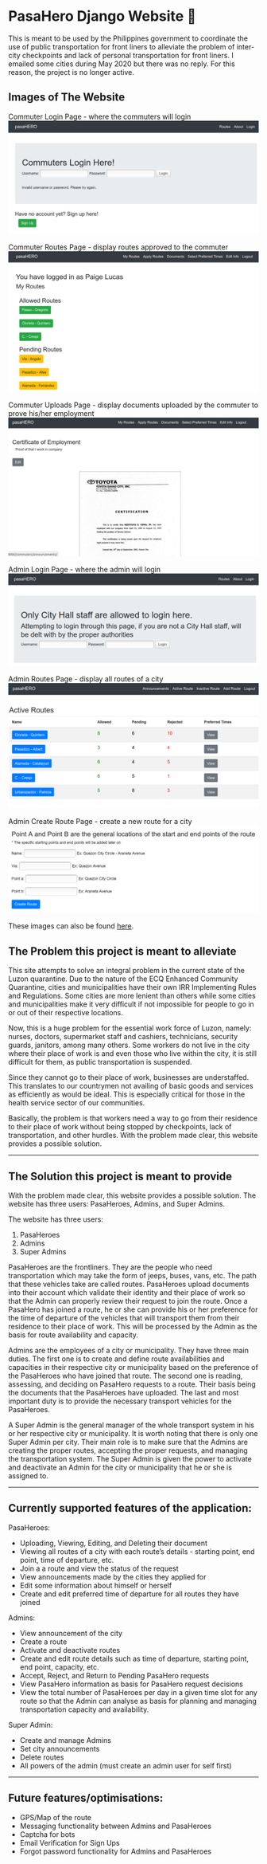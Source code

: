 # PasaHero Django Website 🦸
This is meant to be used by the Philippines government to coordinate the use of public transportation for front liners to alleviate the problem of inter-city checkpoints and lack of personal transportation for front liners. I emailed some cities during May 2020 but there was no reply. For this reason, the project is no longer active.

## Images of The Website
Commuter Login Page - where the commuters will login
![Commuter Login Page](https://raw.githubusercontent.com/thisLexic/anti-covid/master/pasahero/site_images/commuter-login.png)

Commuter Routes Page - display routes approved to the commuter
![Commuter Routes Page](https://raw.githubusercontent.com/thisLexic/anti-covid/master/pasahero/site_images/commuter-routes.png)

Commuter Uploads Page - display documents uploaded by the commuter to prove his/her employment
![Commuter Uploads Page](https://raw.githubusercontent.com/thisLexic/anti-covid/master/pasahero/site_images/commuter-uploads.png)

Admin Login Page - where the admin will login
![Admin Login Page](https://raw.githubusercontent.com/thisLexic/anti-covid/master/pasahero/site_images/admin-login.png)

Admin Routes Page - display all routes of a city
![Admin Routes Page](https://raw.githubusercontent.com/thisLexic/anti-covid/master/pasahero/site_images/admin-routes.png)

Admin Create Route Page - create a new route for a city
![Commuter Uploads Page](https://raw.githubusercontent.com/thisLexic/anti-covid/master/pasahero/site_images/admin-create.png)

These images can also be found [here](https://github.com/thisLexic/anti-covid/tree/master/pasahero/site_images).

## The Problem this project is meant to alleviate

This site attempts to solve an integral problem in the current state of the Luzon quarantine. Due to the nature of the ECQ Enhanced Community Quarantine, cities and municipalities have their own IRR Implementing Rules and Regulations. Some cities are more lenient than others while some cities and municipalities make it very difficult if not impossible for people to go in or out of their respective locations.

Now, this is a huge problem for the essential work force of Luzon, namely: nurses, doctors, supermarket staff and cashiers, technicians, security guards, janitors, among many others. Some workers do not live in the city where their place of work is and even those who live within the city, it is still difficult for them, as public transportation is suspended.

Since they cannot go to their place of work, businesses are understaffed. This translates to our countrymen not availing of basic goods and services as efficiently as would be ideal. This is especially critical for those in the health service sector of our communities.

Basically, the problem is that workers need a way to go from their residence to their place of work without being stopped by checkpoints, lack of transportation, and other hurdles. With the problem made clear, this website provides a possible solution.

-------------------------------------------------------------------------------------------------------------------------------

## The Solution this project is meant to provide

With the problem made clear, this website provides a possible solution. The website has three users: PasaHeroes, Admins, and Super Admins.

The website has three users:
1. PasaHeroes
2. Admins
3. Super Admins

PasaHeroes are the frontliners. They are the people who need transportation which may take the form of jeeps, buses, vans, etc. The path that these vehicles take are called routes. PasaHeroes upload documents into their account which validate their identity and their place of work so that the Admin can properly review their request to join the route. Once a PasaHero has joined a route, he or she can provide his or her preference for the time of departure of the vehicles that will transport them from their residence to their place of work. This will be processed by the Admin as the basis for route availability and capacity.

Admins are the employees of a city or municipality. They have three main duties. The first one is to create and define route availabilities and capacities in their respective city or municipality based on the preference of the PasaHeroes who have joined that route. The second one is reading, assessing, and deciding on PasaHero requests to a route. Their basis being the documents that the PasaHeroes have uploaded. The last and most important duty is to provide the necessary transport vehicles for the PasaHeroes.

A Super Admin is the general manager of the whole transport system in his or her respective city or municipality. It is worth noting that there is only one Super Admin per city. Their main role is to make sure that the Admins are creating the proper routes, accepting the proper requests, and managing the transportation system. The Super Admin is given the power to activate and deactivate an Admin for the city or municipality that he or she is assigned to. 

-------------------------------------------------------------------------------------------------------------------------------

## Currently supported features of the application:

PasaHeroes:
- Uploading, Viewing, Editing, and Deleting their document
- Viewing all routes of a city with each route’s details - starting point, end point, time of departure, etc.
- Join a a route and view the status of the request
- View announcements made by the cities they applied for
- Edit some information about himself or herself
- Create and edit preferred time of departure for all routes they have joined

Admins: 
- View announcement of the city
- Create a route
- Activate and deactivate routes
- Create and edit route details such as time of departure, starting point, end point, capacity, etc.
- Accept, Reject, and Return to Pending PasaHero requests
- View PasaHero information as basis for PasaHero request decisions
- View the total number of PasaHeroes per day in a given time slot for any route so that the Admin can analyse as basis for planning and managing transportation capacity and availability.

Super Admin:
- Create and manage Admins
- Set city announcements
- Delete routes
- All powers of the admin (must create an admin user for self first)
    
-------------------------------------------------------------------------------------------------------------------------------

## Future features/optimisations:
- GPS/Map of the route
- Messaging functionality between Admins and PasaHeroes
- Captcha for bots
- Email Verification for Sign Ups
- Forgot password functionality for Admins and PasaHeroes
